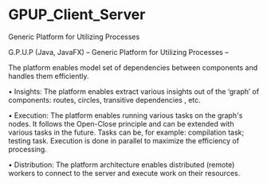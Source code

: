 # GPUP_Client_Server

Generic Platform for Utilizing Processes

G.P.U.P (Java, JavaFX) – Generic Platform for Utilizing Processes –

The platform enables model set of dependencies between components and handles them efficiently.

• Insights: The platform enables extract various insights out of the ‘graph’ of components: routes, circles, transitive dependencies , etc.

• Execution: The platform enables running various tasks on the graph's nodes. It follows the Open-Close principle and can be extended with various tasks in the future. 
Tasks can be, for example: compilation task; testing task.
Execution is done in parallel to maximize the efficiency of processing.

• Distribution: The platform architecture enables distributed (remote) workers to connect to the server and execute work on their resources.
